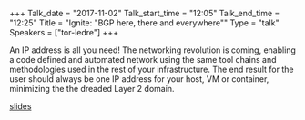+++
Talk_date = "2017-11-02"
Talk_start_time = "12:05"
Talk_end_time = "12:25"
Title = "Ignite: \"BGP here, there and everywhere\""
Type = "talk"
Speakers = ["tor-ledre"]
+++

An IP address is all you need! The networking revolution is coming, enabling a code defined and automated network using the same tool chains and methodologies used in the rest of your infrastructure. The end result for the user should always be one IP address for your host, VM or container, minimizing the the dreaded Layer 2 domain.

[slides](/events/2017-oslo/slides/tor-ledre.pdf)
